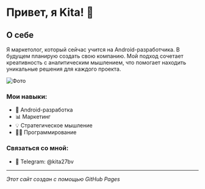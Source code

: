 # Привет, я Kita! 👋

## О себе

Я маркетолог, который сейчас учится на Android-разработчика. В будущем планирую создать свою компанию. Мой подход сочетает креативность с аналитическим мышлением, что помогает находить уникальные решения для каждого проекта.

![Фото](https://drive.google.com/uc?export=view&id=1-N1BNi7onrcYj-jL2mKwsOiV8vbP4uwc)

### Мои навыки:
- 📱 Android-разработка
- 📊 Маркетинг
- 💡 Стратегическое мышление
- 👨‍💻 Программирование

### Связаться со мной:
- 💬 Telegram: @kita27bv

---
*Этот сайт создан с помощью GitHub Pages*
